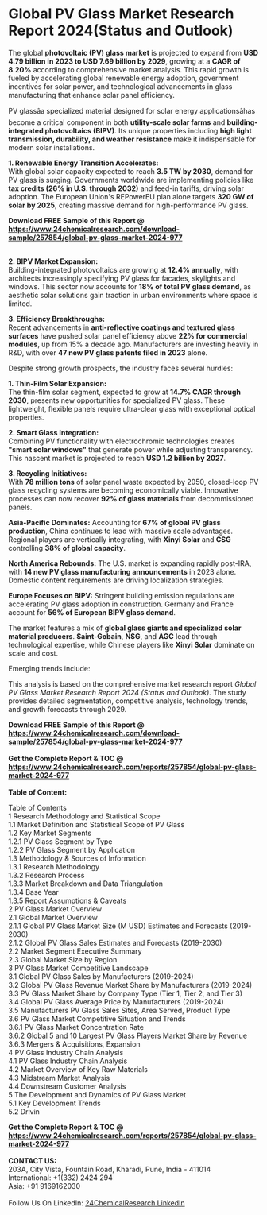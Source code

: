 <h1>Global PV Glass Market Research Report 2024(Status and Outlook)</h1><p>The global <strong>photovoltaic (PV) glass market</strong> is projected to expand from <strong>USD 4.79 billion in 2023 to USD 7.69 billion by 2029</strong>, growing at a <strong>CAGR of 8.20%</strong> according to comprehensive market analysis. This rapid growth is fueled by accelerating global renewable energy adoption, government incentives for solar power, and technological advancements in glass manufacturing that enhance solar panel efficiency.</p><p>PV glassâa specialized material designed for solar energy applicationsâhas become a critical component in both <strong>utility-scale solar farms</strong> and <strong>building-integrated photovoltaics (BIPV)</strong>. Its unique properties including <strong>high light transmission, durability, and weather resistance</strong> make it indispensable for modern solar installations.</p><p><strong>1. Renewable Energy Transition Accelerates:</strong><br>
With global solar capacity expected to reach <strong>3.5 TW by 2030</strong>, demand for PV glass is surging. Governments worldwide are implementing policies like <strong>tax credits (26% in U.S. through 2032)</strong> and feed-in tariffs, driving solar adoption. The European Union's REPowerEU plan alone targets <strong>320 GW of solar by 2025</strong>, creating massive demand for high-performance PV glass.</p><div><b>Download FREE Sample of this Report @ 
            <a href="https://www.24chemicalresearch.com/download-sample/257854/global-pv-glass-market-2024-977">
            https://www.24chemicalresearch.com/download-sample/257854/global-pv-glass-market-2024-977</a></b></div><br><p><strong>2. BIPV Market Expansion:</strong><br>
Building-integrated photovoltaics are growing at <strong>12.4% annually</strong>, with architects increasingly specifying PV glass for facades, skylights and windows. This sector now accounts for <strong>18% of total PV glass demand</strong>, as aesthetic solar solutions gain traction in urban environments where space is limited.</p><p><strong>3. Efficiency Breakthroughs:</strong><br>
Recent advancements in <strong>anti-reflective coatings and textured glass surfaces</strong> have pushed solar panel efficiency above <strong>22% for commercial modules</strong>, up from 15% a decade ago. Manufacturers are investing heavily in R&amp;D, with over <strong>47 new PV glass patents filed in 2023</strong> alone.</p><p>Despite strong growth prospects, the industry faces several hurdles:</p><p><strong>1. Thin-Film Solar Expansion:</strong><br>
The thin-film solar segment, expected to grow at <strong>14.7% CAGR through 2030</strong>, presents new opportunities for specialized PV glass. These lightweight, flexible panels require ultra-clear glass with exceptional optical properties.</p><p><strong>2. Smart Glass Integration:</strong><br>
Combining PV functionality with electrochromic technologies creates <strong>"smart solar windows"</strong> that generate power while adjusting transparency. This nascent market is projected to reach <strong>USD 1.2 billion by 2027</strong>.</p><p><strong>3. Recycling Initiatives:</strong><br>
With <strong>78 million tons</strong> of solar panel waste expected by 2050, closed-loop PV glass recycling systems are becoming economically viable. Innovative processes can now recover <strong>92% of glass materials</strong> from decommissioned panels.</p><p><strong>Asia-Pacific Dominates:</strong>
Accounting for <strong>67% of global PV glass production</strong>, China continues to lead with massive scale advantages. Regional players are vertically integrating, with <strong>Xinyi Solar</strong> and <strong>CSG</strong> controlling <strong>38% of global capacity</strong>.</p><p><strong>North America Rebounds:</strong>
The U.S. market is expanding rapidly post-IRA, with <strong>14 new PV glass manufacturing announcements</strong> in 2023 alone. Domestic content requirements are driving localization strategies.</p><p><strong>Europe Focuses on BIPV:</strong>
Stringent building emission regulations are accelerating PV glass adoption in construction. Germany and France account for <strong>56% of European BIPV glass demand</strong>.</p><p>The market features a mix of <strong>global glass giants and specialized solar material producers</strong>. <strong>Saint-Gobain</strong>, <strong>NSG</strong>, and <strong>AGC</strong> lead through technological expertise, while Chinese players like <strong>Xinyi Solar</strong> dominate on scale and cost.</p><p>Emerging trends include:</p><p>This analysis is based on the comprehensive market research report <em>Global PV Glass Market Research Report 2024 (Status and Outlook)</em>. The study provides detailed segmentation, competitive analysis, technology trends, and growth forecasts through 2029.</p><div><b>Download FREE Sample of this Report @ 
            <a href="https://www.24chemicalresearch.com/download-sample/257854/global-pv-glass-market-2024-977">
            https://www.24chemicalresearch.com/download-sample/257854/global-pv-glass-market-2024-977</a></b></div><br><div><b>Get the Complete Report & TOC @ 
            <a href="https://www.24chemicalresearch.com/reports/257854/global-pv-glass-market-2024-977">
            https://www.24chemicalresearch.com/reports/257854/global-pv-glass-market-2024-977</a></b></div><br>
            <b>Table of Content:</b><p>Table of Contents<br />
1 Research Methodology and Statistical Scope<br />
1.1 Market Definition and Statistical Scope of PV Glass<br />
1.2 Key Market Segments<br />
1.2.1 PV Glass Segment by Type<br />
1.2.2 PV Glass Segment by Application<br />
1.3 Methodology & Sources of Information<br />
1.3.1 Research Methodology<br />
1.3.2 Research Process<br />
1.3.3 Market Breakdown and Data Triangulation<br />
1.3.4 Base Year<br />
1.3.5 Report Assumptions & Caveats<br />
2 PV Glass Market Overview<br />
2.1 Global Market Overview<br />
2.1.1 Global PV Glass Market Size (M USD) Estimates and Forecasts (2019-2030)<br />
2.1.2 Global PV Glass Sales Estimates and Forecasts (2019-2030)<br />
2.2 Market Segment Executive Summary<br />
2.3 Global Market Size by Region<br />
3 PV Glass Market Competitive Landscape<br />
3.1 Global PV Glass Sales by Manufacturers (2019-2024)<br />
3.2 Global PV Glass Revenue Market Share by Manufacturers (2019-2024)<br />
3.3 PV Glass Market Share by Company Type (Tier 1, Tier 2, and Tier 3)<br />
3.4 Global PV Glass Average Price by Manufacturers (2019-2024)<br />
3.5 Manufacturers PV Glass Sales Sites, Area Served, Product Type<br />
3.6 PV Glass Market Competitive Situation and Trends<br />
3.6.1 PV Glass Market Concentration Rate<br />
3.6.2 Global 5 and 10 Largest PV Glass Players Market Share by Revenue<br />
3.6.3 Mergers & Acquisitions, Expansion<br />
4 PV Glass Industry Chain Analysis<br />
4.1 PV Glass Industry Chain Analysis<br />
4.2 Market Overview of Key Raw Materials<br />
4.3 Midstream Market Analysis<br />
4.4 Downstream Customer Analysis<br />
5 The Development and Dynamics of PV Glass Market <br />
5.1 Key Development Trends<br />
5.2 Drivin</p><div><b>Get the Complete Report & TOC @ 
            <a href="https://www.24chemicalresearch.com/reports/257854/global-pv-glass-market-2024-977">
            https://www.24chemicalresearch.com/reports/257854/global-pv-glass-market-2024-977</a></b></div><br><b>CONTACT US:</b><br>
            203A, City Vista, Fountain Road, Kharadi, Pune, India - 411014<br>
            International: +1(332) 2424 294<br>
            Asia: +91 9169162030 <br><br>
            Follow Us On LinkedIn: <a href="https://www.linkedin.com/company/24chemicalresearch/">24ChemicalResearch LinkedIn</a>